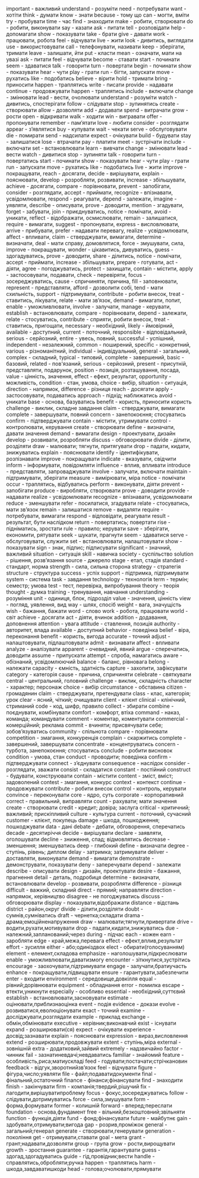 important - важливий
understand - розуміти
need - потребувати
want - хотіти
think - думати
know - знати
because - тому що
can - могти, вміти
try - пробувати
time - час
find - знаходити
make - робити, створювати
do - робити, виконувати
say - казати
ask - питати
tell - розповідати
help - допомагати
show - показувати
take - брати
give - давати
work - працювати, робота
feel - відчувати
live - жити
look - дивитись, виглядати
use - використовувати
call - телефонувати, називати
keep - зберігати, тримати
leave - залишати, йти
put - класти
mean - означати, мати на увазі
ask - питати
feel - відчувати
become - ставати
start - починати
seem - здаватися
talk - говорити
turn - повертати
begin - починати
show - показувати
hear - чути
play - грати
run - бігти, запускати
move - рухатись
like - подобатись
believe - вірити
hold - тримати
bring - приносити
happen - траплятись
write - писати
provide - надавати
continue - продовжувати
happen - траплятись
include - включати
change - змінювати
lead - вести, очолювати
understand - розуміти
watch - дивитись, спостерігати
follow - слідувати
stop - зупинятись
create - створювати
allow - дозволяти
add - додавати
spend - витрачати
grow - рости
open - відкривати
walk - ходити
win - вигравати
offer - пропонувати
remember - пам’ятати
love - любити
consider - розглядати
appear - з’являтися
buy - купувати
wait - чекати
serve - обслуговувати
die - помирати
send - надсилати
expect - очікувати
build - будувати
stay - залишатися
lose - втрачати
pay - платити
meet - зустрічати
include - включати
set - встановлювати
learn - вивчати
change - змінювати
lead - вести
watch - дивитися
stop - зупиняти
talk - говорити
turn - повертатись
start - починати
show - показувати
hear - чути
play - грати
run - запускати
move - рухатись
like - подобатись
live - жити
improve - покращувати,
reach - досягати,
decide - вирішувати,
explain - пояснювати,
develop - розробляти, розвивати,
increase - збільшувати,
achieve - досягати,
compare - порівнювати,
prevent - запобігати,
consider - розглядати,
accept - приймати,
recognize - впізнавати, усвідомлювати,
respond - реагувати,
depend - залежати,
imagine - уявляти,
describe - описувати,
prove - доводити,
mention - згадувати,
forget - забувати,
join - приєднуватись,
notice - помічати,
avoid - уникати,
reflect - відображати, осмислювати,
remain - залишатися,
require - вимагати,
suggest - пропонувати,
express - висловлювати,
arrive - прибувати,
prefer - надавати перевагу,
realize - усвідомлювати,
affect - впливати,
claim - стверджувати, вимагати,
determine - визначати,
deal - мати справу, домовлятися,
force - змушувати, сила,
improve - покращувати,
wonder - цікавитись, дивуватись,
guess - здогадуватись,
prove - доводити,
share - ділитись,
notice - помічати,
accept - приймати,
increase - збільшувати,
prepare - готувати,
act - діяти,
agree - погоджуватись,
protect - захищати,
contain - містити,
apply - застосовувати, подавати,
check - перевіряти,
focus - зосереджуватись,
cause - спричиняти, причина,
fill - заповнювати,
represent - представляти,
afford - дозволити собі,
tend - мати схильність,
support - підтримувати,
contribute - робити внесок,
treat - ставитись, лікувати,
relate - мати зв’язок,
demand - вимагати, попит,
enable - уможливлювати,
involve - залучати,
manage - керувати,
establish - встановлювати,
compare - порівнювати,
depend - залежати,
relate - стосуватись,
contribute - сприяти, робити внесок,
treat - ставитись, пригощати,
necessary - необхідний,
likely - ймовірний,
available - доступний,
current - поточний,
responsible - відповідальний,
serious - серйозний,
entire - увесь, повний,
successful - успішний,
independent - незалежний,
common - поширений,
specific - конкретний,
various - різноманітний,
individual - індивідуальний,
general - загальний,
complex - складний,
typical - типовий,
complete - завершений,
basic - базовий,
related - пов'язаний,
serious - серйозний,
present - присутній, представляти, подарунок,
position - позиція, розташування, посада,
value - цінність, значення,
effect - ефект, результат,
opportunity - можливість,
condition - стан, умова,
choice - вибір,
situation - ситуація,
direction - напрямок,
difference - різниця
reach - досягати
apply - застосовувати, подаватись
approach - підхід; наближатись
avoid - уникати
base - основа, базуватись
benefit - користь, приносити користь
challenge - виклик, складне завдання
claim - стверджувати, вимагати
complete - завершувати, повний
concern - занепокоєння; стосуватись
confirm - підтверджувати
contain - містити, утримувати
control - контролювати, керування
create - створювати
define - визначати, давати значення
demand - вимагати
design - проектувати, дизайн
develop - розвивати, розробляти
discuss - обговорювати
divide - ділити, розділяти
draw - малювати; тягнути, притягувати
drop - падати, кидати, знижуватись
explain - пояснювати
identify - ідентифікувати, розпізнавати
improve - покращувати
indicate - вказувати, свідчити
inform - інформувати, повідомляти
influence - вплив, впливати
introduce - представляти, запроваджувати
involve - залучати, включати
maintain - підтримувати, зберігати
measure - вимірювати, міра
notice - помічати
occur - траплятись, відбуватись
perform - виконувати, діяти
prevent - запобігати
produce - виробляти, створювати
prove - доводити
provide - надавати
realize - усвідомлювати
recognize - впізнавати, усвідомлювати
reduce - зменшувати
refer - посилатися, згадувати
relate - стосуватись, мати зв’язок
remain - залишатися
remove - видаляти
require - потребувати, вимагати
respond - відповідати, реагувати
result - результат, бути наслідком
return - повертатись; повертати
rise - підніматись, зростати
rule - правило; керувати
save - зберігати, економити, рятувати
seek - шукати, прагнути
seem - здаватися
serve - обслуговувати, служити
set - встановлювати, налаштовувати
show - показувати
sign - знак, підпис; підписувати
significant - значний, важливий
situation - ситуація
skill - навичка
society - суспільство
solution - рішення, розв’язання
source - джерело
stage - етап, стадія
standard - стандарт, норма
strength - сила, сильна сторона
strategy - стратегія
structure - структура
success - успіх
support - підтримка, підтримувати
system - система
task - завдання
technology - технологія
term - термін; семестр; умова
test - тест, перевірка, випробування
theory - теорія
thought - думка
training - тренування, навчання
understanding - розуміння
unit - одиниця, блок, підрозділ
value - значення, цінність
view - погляд, уявлення, вид
way - шлях, спосіб
weight - вага, значущість
wish - бажання, бажати
word - слово
work - робота, працювати
world - світ
achieve - досягати
act - діяти, вчинок
addition - додавання, доповнення
attention - увага
attitude - ставлення, позиція
authority - авторитет, влада
available - доступний
behavior - поведінка
belief - віра, переконання
benefit - користь, вигода
accurate - точний
adjust - налаштовувати, підлаштовувати
admit - визнавати
affect - впливати
analyze - аналізувати
apparent - очевидний, явний
argue - сперечатись, доводити
assume - припускати
attempt - спроба, намагатись
aware - обізнаний, усвідомлюючий
balance - баланс, рівновага
belong - належати
capacity - ємність, здатність
capture - захопити, зафіксувати
category - категорія
cause - причина, спричиняти
celebrate - святкувати
central - центральний, головний
challenge - виклик, складність
character - характер; персонаж
choice - вибір
circumstance - обставина
citizen - громадянин
claim - стверджувати, претендувати
class - клас, категорія; урок
clear - ясний, чіткий; очищувати
client - клієнт
clinical - клінічний, стриманий
code - код, шифр, правило
collect - збирати
combine - поєднувати, комбінувати
comfort - комфорт, втіха
command - наказ, команда; командувати
comment - коментар, коментувати
commercial - комерційний; реклама
commit - вчиняти; присвячувати себе; зобов’язуватись
community - спільнота
compare - порівнювати
competition - змагання, конкуренція
complain - скаржитись
complete - завершений, завершувати
concentrate - концентруватись
concern - турбота, занепокоєння; стосуватись
conclude - робити висновок
condition - умова, стан
conduct - проводити; поведінка
confirm - підтверджувати
connect - з’єднувати
consequence - наслідок
consider - розглядати, зважати
consist - складатися
constant - постійний
construct - будувати, конструювати
contain - містити
content - зміст, вміст; задоволений
contest - змагання, конкурс
context - контекст
continue - продовжувати
contribute - робити внесок
control - контроль, керувати
convince - переконувати
core - ядро, суть
corporate - корпоративний
correct - правильний, виправляти
count - рахувати; мати значення
create - створювати
credit - кредит; довіра; заслуга
critical - критичний; важливий; прискіпливий
culture - культура
current - поточний, сучасний
customer - клієнт, покупець
damage - шкода, пошкодження; пошкоджувати
data - дані
debate - дебати, обговорення, сперечатись
decade - десятиріччя
decide - вирішувати
declare - заявляти, оголошувати
decline - зниження, спад; відмовлятись
decrease - зменшення; зменшуватись
deep - глибокий
define - визначати
degree - ступінь, рівень; диплом
delay - затримка; затримувати
deliver - доставляти, виконувати
demand - вимагати
demonstrate - демонструвати, показувати
deny - заперечувати
depend - залежати
describe - описувати
design - дизайн, проектувати
desire - бажання, прагнення
detail - деталь, подробиця
determine - визначати, встановлювати
develop - розвивати, розробляти
difference - різниця
difficult - важкий, складний
direct - прямий; направляти
direction - напрямок, керівництво
disagree - не погоджуватись
discuss - обговорювати
display - показувати,відображати
distance - відстань
district - район,округ
divide - ділити,розділяти
doubt - сумнів,сумніватись
draft - чернетка;складати
drama - драма;емоційненапруження
draw - малювати;тягнути,привертати
drive - водити,рухати,мотивувати
drop - падати,кидати,знижуватись
due - належний,запланований;через
during - підчас
each - кожен
earn - заробляти
edge - край,межа,перевага
effect - ефект,вплив,результат
effort - зусилля
either - або;одиніздвох
elect - обирати(голосуванням)
element - елемент,складова
emphasize - наголошувати,підкреслювати
enable - уможливлювати,даватизмогу
encounter - зіткнутися,зустрітись
encourage - заохочувати,підтримувати
engage - залучати,братиучасть
enhance - покращувати,підвищувати
ensure - гарантувати,забезпечити
enter - входити
environment - середовище,довкілля
equal - рівний;дорівнювати
equipment - обладнання
error - помилка
escape - втекти,уникнути
especially - особливо
essential - необхідний,суттєвий
establish - встановлювати,засновувати
estimate - оцінювати,приблизнаоцінка
event - подія
evidence - докази
evolve - розвиватися,еволюціонувати
exact - точний
examine - досліджувати,розглядати
example - приклад
exchange - обмін,обмінювати
executive - керівник;виконавчий
exist - існувати
expand - розширювати(ся)
expect - очікувати
experience - досвід;зазнавати
explain - пояснювати
expression - вираз,висловлення
extend - розширювати,продовжувати
extent - ступінь,міра
external - зовнішній
extra - додатковий,зайвий
extremely - надзвичайно
factor - чинник
fail - зазнатиневдачі;невдаватись
familiar - знайомий
feature - особливість,риса;матиускладі
feed - годувати;постачати;стрічкановин
feedback - відгук,зворотнийзв’язок
feel - відчувати
figure - фігура,число;уявляти
file - файл;подаватидокументи
final - фінальний,остаточний
finance - фінанси;фінансувати
find - знаходити
finish - закінчувати
firm - компанія;твердий,рішучий
fix - лагодити,вирішуватипроблему
focus - фокус,зосереджуватись
follow - слідувати,дотримуватись
force - сила,змушувати
form - форма,формувати
former - колишній
forward - вперед;переслати
foundation - основа,фундамент
free - вільний,безкоштовний;звільняти
function - функція,діяти
fund - фонд;фінансувати
future - майбутнє
gain - здобувати,отримувати;вигода
gap - розрив,проміжок
general - загальний;генерал
generate - створювати,генерувати
generation - покоління
get - отримувати,ставати
goal - мета
grant - грант;надавати,дозволяти
group - група
grow - рости,вирощувати
growth - зростання
guarantee - гарантія,гарантувати
guess - здогад,здогадуватись
guide - гід,провідник;вести
handle - справлятись,обробляти;ручка
happen - траплятись
harm - шкода,завдаватишкоди
head - голова;очолювати,прямувати
